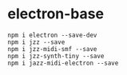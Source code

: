 # electron-base
```
npm i electron --save-dev
npm i jzz --save
npm i jzz-midi-smf --save
npm i jzz-synth-tiny --save
npm i jazz-midi-electron --save
```
